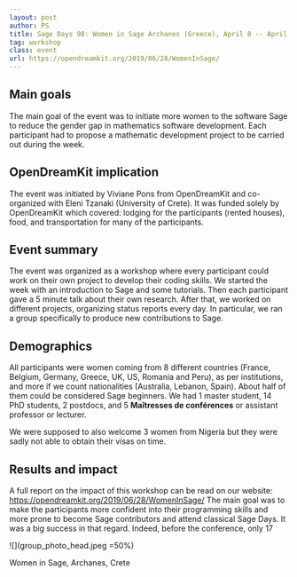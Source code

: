 ```yaml
---
layout: post
author: PS
title: Sage Days 98: Women in Sage Archanes (Greece), April 8 -- April 12, 2019
tag: workshop
class: event
url: https://opendreamkit.org/2019/06/28/WomenInSage/
---
```


## Main goals

 The main goal of the event was to initiate more women to the software Sage to reduce the gender gap in mathematics software
development. Each participant had to propose a mathematic development project to be carried out during the week.

## OpenDreamKit implication

 The event was initiated by Viviane Pons from OpenDreamKit and co-organized with Eleni Tzanaki (University of Crete). It was funded solely by OpenDreamKit which covered: lodging for the participants (rented houses), food, and transportation for many of the participants.

## Event summary

 The event was organized as a workshop where every participant could work on their own project to develop their coding skills. We started the week with an introduction to Sage and some tutorials. Then each participant gave a 5 minute talk about their own research. After that, we worked on different projects, organizing status reports every day. In particular, we ran a group specifically to produce new contributions to Sage.

## Demographics

 All participants were women coming from 8 different countries (France, Belgium, Germany, Greece, UK, US, Romania and Peru), as per institutions, and more if we count nationalities (Australia, Lebanon, Spain). About half of them could be considered Sage beginners. We had 1 master student, 14 PhD students, 2 postdocs, and 5 **Maîtresses de conférences** or assistant professor or lecturer.

We were supposed to also welcome 3 women from Nigeria but they were sadly not able to obtain their visas on time.

## Results and impact

 A full report on the impact of this
workshop can be read on our website:
https://opendreamkit.org/2019/06/28/WomenInSage/
The main goal was to make the participants more confident into their programming skills and more prone to become Sage contributors and attend classical Sage Days. It was a big success in that regard. Indeed, before the conference, only 17

![](group_photo_head.jpeg =50%)

Women in Sage, Archanes, Crete




